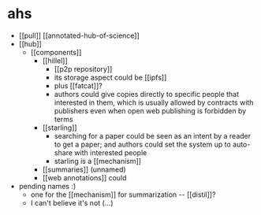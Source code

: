 # ahs

- [[pull]] [[annotated-hub-of-science]]
- [[hub]]
  - [[components]]
    - [[hillel]]
      - [[p2p repository]]
      - its storage aspect could be [[ipfs]]
      - plus [[fatcat]]?
      - authors could give copies directly to specific people that interested in them, which is usually allowed by contracts with publishers even when open web publishing is forbidden by terms
    - [[starling]]
      - searching for a paper could be seen as an intent by a reader to get a paper; and authors could set the system up to auto-share with interested people
      - starling is a [[mechanism]]
    - [[summaries]] (unnamed)
    - [[web annotations]] could 
- pending names :)
  - one for the [[mechanism]] for summarization -- [[distil]]?
  - I can't believe it's not (...)
